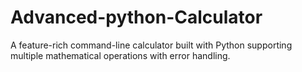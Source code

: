 # Advanced-python-Calculator
A feature-rich command-line calculator built with Python supporting multiple mathematical operations with error handling.
